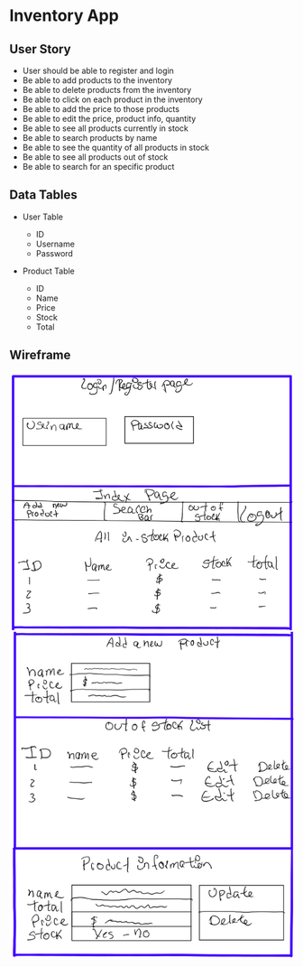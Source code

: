 # Inventory App

## User Story

- User should be able to register and login
- Be able to add products to the inventory
- Be able to delete products from the inventory
- Be able to click on each product in the inventory
- Be able to add the price to those products
- Be able to edit the price, product info, quantity
- Be able to see all products currently in stock
- Be able to search products by name
- Be able to see the quantity of all products in stock
- Be able to see all products out of stock
- Be able to search for an specific product

## Data Tables

- User Table
  - ID
  - Username
  - Password


- Product Table
  - ID
  - Name
  - Price
  - Stock
  - Total


## Wireframe

![wireframe](wireframe/1.png)
![wireframe](wireframe/2.png)
